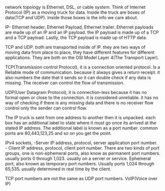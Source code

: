 network topology is Ethernet, DSL, or cable system. Think of Internet Protocol (IP) as a moving truck for data. Inside the truck are boxes of data(TCP and UDP). Inside those boxes is the info we care about.

IP- Ethernet header, Ethernet Payload, Ethernet trailer. Ethernet payloads are made up of an IP and an IP payload. the IP payload is made up of a TCP and a TCP payload. Lastly, the TCP payload is made up of HTTP data.

TCP and UDP. both are transported inside of IP. they are two ways of moving data from place to place, they have different features for different applications. They are both on the OSI Model Layer 4(The Transport Layer).

TCP(Transmission control Protocol), it is a connection oriented protocol. Is a Reliable mode of communication. because it always gives a return receipt. it also numbers the date that it sends so it can double check if any data is missing. The receiver can control the flow of transmission.

UDP(User Datagram Protocol), it is connection-less because it has no formal open or close to the connection. it is considered unreliable. it has no way of checking if there is any missing data and there is no receiver flow control only the sender can control flow.

The IP truck is sent from one address to another then it is unpacked. each box has an additional label to state where it must go once its arrived at the stated IP address. The additional label is known as a port number. common ports are 80,443,123,25 and so on you get the point.

IPv4 sockets, -Server IP address, protocol, server application port number. - Client IP address, protocol, client port number. There are two kinds of port groups, one is non-ephemeral ports, also know as permanent port numbers. usually ports 0 through 1,023. usually on a server or service. Ephemeral port, also known as temporary port numbers. Usually ports 1,024 through 65,535. usually determined in real time by the client.

TCP port numbers are not the same as UDP port numbers. VoIP(Voice over IP)
